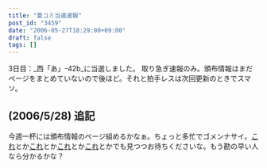 ```yaml
---
title: "夏コミ当選速報"
post_id: "3459"
date: "2006-05-27T18:29:00+09:00"
draft: false
tags: []
---
```



3日目：_西「あ」-42b_に当選しました。 取り急ぎ速報のみ。頒布情報はまだページをまとめていないので後ほど。それと拍手レスは次回更新のときでスマソ。
## (2006/5/28) 追記
今週一杯には頒布情報のページ組めるかなぁ。ちょっと多忙でゴメンナサイ。[これ](/!/thA/reimu.jpg)とか[これ](/!/thA/marisa.jpg)とか[これ](/!/thA/sakuya.jpg)とか[これ](/3460)とかでも見つつお待ちくださいな。もう勘の早い人なら分かるかな？

